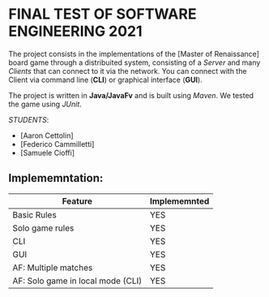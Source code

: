 # FINAL TEST OF SOFTWARE ENGINEERING 2021

The project consists in the implementations of the [Master of Renaissance] board game through a distribuited system, consisting of a _Server_ and many _Clients_ that can connect to it via the network.
You can connect with the Client via command line (__CLI__) or graphical interface (__GUI__).

The project is written in __Java/JavaFv__ and is built using _Maven_. 
We tested the game using _JUnit_.

_STUDENTS_:

- [Aaron Cettolin]
- [Federico Cammilletti]
- [Samuele Cioffi]


## Implememntation:

| Feature | Implememnted |
| ------- | ------------ |
| Basic Rules | YES |
| Solo game rules | YES |
| CLI | YES |
| GUI | YES |
| AF: Multiple matches | YES |
| AF: Solo game in local mode (CLI) | YES |

